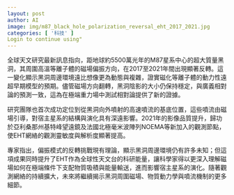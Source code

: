 ```yaml
---
layout: post
author: AI
image: img/m87_black_hole_polarization_reversal_eht_2017_2021.jpg
categories: [ '科技' ]
Login to continue using"
---
```

全球天文研究最新訊息指向，距地球約5500萬光年的M87星系中心的超大質量黑洞，其周圍高溫等離子體的磁場偏振方向，在2017至2021年間出現顯著反轉。這一變化顯示黑洞周邊環境遠比想像更為動態與複雜，證實磁化等離子體的動力性遠超早期模型的預期。儘管磁場方向翻轉，黑洞陰影的大小仍保持穩定，與廣義相對論的預測一致，這為在極端重力場中測試相對論提供了新的證據。

研究團隊也首次成功定位到從黑洞向外噴射的高速噴流的基底位置，這些噴流由磁場引導，對宿主星系的結構與演化具有深遠影響。2021年的影像品質提升，歸功於亞利桑那州基特峰望遠鏡及法國北極毫米波陣列NOEMA等新加入的觀測節點，使EHT網絡的觀測靈敏度與解析度顯著提高。

專家指出，偏振模式的反轉挑戰現有理論，顯示黑洞周邊環境仍有許多未知；但這項成果同時提升了EHT作為全球性天文台的科研能量，讓科學家得以更深入理解磁場如何在極端條件下支配物質吸積與能量輸送，進而影響宿主星系的演化。隨著觀測網絡的持續擴大，未來將繼續揭示黑洞周圍磁場、物質動力學與噴流機制的更多細節。